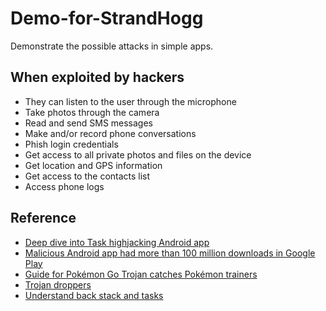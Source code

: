 # Demo-for-StrandHogg

Demonstrate the possible attacks in simple apps.

## When exploited by hackers
- They can listen to the user through the microphone
- Take photos through the camera
- Read and send SMS messages
- Make and/or record phone conversations
- Phish login credentials
- Get access to all private photos and files on the device
- Get location and GPS information
- Get access to the contacts list
- Access phone logs

## Reference
- [Deep dive into Task highjacking Android app](https://blog.dixitaditya.com/android-task-hijacking/)
- [Malicious Android app had more than 100 million downloads in Google Play](https://www.kaspersky.com/blog/camscanner-malicious-android-app/28156/)
- [Guide for Pokémon Go Trojan catches Pokémon trainers](https://www.kaspersky.com/blog/pokemon-go-malware/12953/)
- [Trojan droppers](https://encyclopedia.kaspersky.com/glossary/trojan-droppers/)
- [Understand back stack and tasks](https://developer.android.com/guide/components/activities/tasks-and-back-stack)
